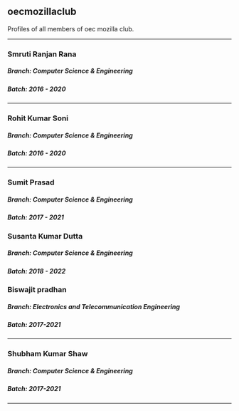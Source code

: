 ## oecmozillaclub
Profiles of all members of oec mozilla club.

-----------------------------------------

### Smruti Ranjan Rana
##### Branch: Computer Science & Engineering
##### Batch: 2016 - 2020

--------

### Rohit Kumar Soni
##### Branch: Computer Science & Engineering
##### Batch: 2016 - 2020

--------
### Sumit Prasad
##### Branch: Computer Science & Engineering
##### Batch: 2017 - 2021

### Susanta Kumar Dutta
##### Branch: Computer Science & Engineering
##### Batch: 2018 - 2022

### Biswajit pradhan
##### Branch: Electronics and Telecommunication Engineering
##### Batch: 2017-2021

---------------------------------------------
### Shubham Kumar Shaw
##### Branch: Computer Science & Engineering
##### Batch: 2017-2021

---------------------------------------------

